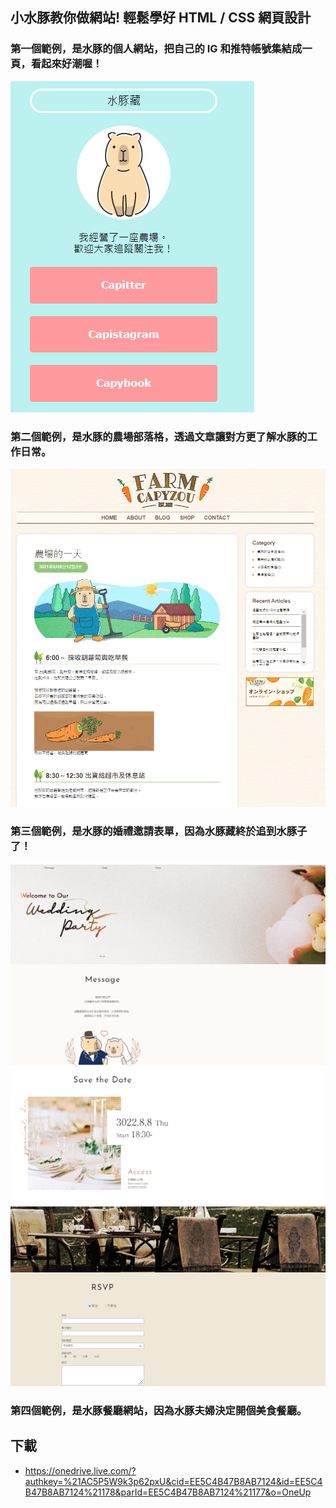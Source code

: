 ## 小水豚教你做網站! 輕鬆學好 HTML / CSS 網頁設計 
### 第一個範例，是水豚的個人網站，把自己的 IG 和推特帳號集結成一頁，看起來好潮喔！
![](A.PNG)
### 第二個範例，是水豚的農場部落格，透過文章讓對方更了解水豚的工作日常。
![](B.PNG)
### 第三個範例，是水豚的婚禮邀請表單，因為水豚藏終於追到水豚子了！
![](C.PNG)
### 第四個範例，是水豚餐廳網站，因為水豚夫婦決定開個美食餐廳。

## 下載
- https://onedrive.live.com/?authkey=%21AC5P5W9k3p62pxU&cid=EE5C4B47B8AB7124&id=EE5C4B47B8AB7124%21178&parId=EE5C4B47B8AB7124%21177&o=OneUp
